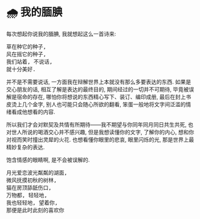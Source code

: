 # 🌧️ 我的腼腆

每次想起你说我的腼腆, 我就想起这么一首诗来:

<pre>
草在种它的种子,
风在摇它的种子,
我们站着, 不说话,
就十分美好.
</pre>

并不是不需要说话, 一方面我在辩解世界上本就没有那么多要表达的东西. 如果是交心朋友的话, 相互了解是表达的最终目的, 期间经过的一切并不可期待, 毕竟被误解是宿命的存在, 哪怕你将想说的东西精心写下、装订、编印成册, 最后在封上书皮烫上几个金字, 别人也可能只会随心所欲的翻看, 笨蛋一般地将文字间泛滥的情绪看成他想看的内容.

所以我们才会对默契及共情有所期待——我不期望与你同年同月同日共生共死, 也对世人所说的喝酒交心并不感兴趣, 但是我想读懂你的文字, 了解你的内心, 想和你对视而笑时撞出灵犀的火花. 也想看懂你眼里的悲哀, 眼里闪烁的光, 那是世界上最精妙复杂的表达.

饱含情感的眼睛啊, 是不会被误解的.

<pre>
月光爱恋波光粼粼的湖面,
微风抚摸初秋的树林,
猫在房顶舔舐伤口,
万物都, 轻轻地,
我也轻轻地, 望着你,
那便是此时此刻的喜欢你
</pre>

